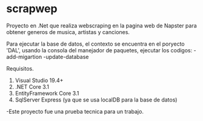 # scrapwep
Proyecto en .Net que realiza webscraping en la pagina web de Napster para obtener generos de musica, artistas y canciones.

Para ejecutar la base de datos, el contexto se encuentra en el poryecto 'DAL', usando la consola del manejador de paquetes,
ejecutar los codigos:
 -add-migartion
 -update-database

Requisitos.
1. Visual Studio 19.4+
2. .NET Core 3.1
3. EntityFramework Core 3.1
4. SqlServer Express (ya que se usa localDB para la base de datos)

-Este proyecto fue una prueba tecnica para un trabajo.

